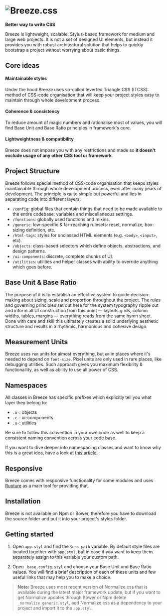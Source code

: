# ![Breeze.css](https://habrastorage.org/files/ede/685/cf4/ede685cf4074400a8523cb34c94809d2.png)

**Better way to write CSS**

Breeze is lightweight, scalable, Stylus-based framework for medium and large web projects. It is not a set of designed UI elements, but instead it provides you with robust architectural solution that helps to quickly bootstrap a project without worrying about basic things.

## Core ideas

#### Maintainable styles

Under the hood Breeze uses so-called Inverted Triangle CSS (ITCSS): method of CSS-code organisation that will keep your project styles easy to maintain through whole development process.

#### Coherence & consistency

To reduce amount of magic numbers and rationalise most of values, you will find Base Unit and Base Ratio principles in framework's core.

#### Lightweightness & compatibility

Breeze does not impose you with any restrictions and made so **it doesn't exclude usage of any other CSS tool or framework**.

## Project Structure

Breeze follows special method of CSS-code organisation that keeps styles maintainable through whole development process, even after many years of development. The principle is quite simple but powerful and lies in separating code into different layers:

  - `/config`: global files that contain things that need to be made available to the entire codebase: variables and miscellaneous settings.
  - `/functions`: globally used functions and mixins.
  - `/generic`: low-specific & far-reaching rulesets: reset, normalize, box-sizing definition, etc.
  - `/html-tags`: styles for unclassed HTML elements (e.g. `<body>`, `<input>`, etc).
  - `/objects`: class-based selectors which define objects, abstractions, and design patterns.
  - `/ui-components`: discrete, complete chunks of UI.
  - `/utilities`: utilities and helper classes with ability to override anything which goes before.

## Base Unit & Base Ratio

The purpose of it is to establish an effective system to guide decision-making about sizing, scale and proportion throughout the project. The rules and governing principles set out here for the system typography ripple out and inform all UI construction from this point — layouts grids, column widths, tables, margins — everything reads from the same hymn sheet. Done with care and skill this ultimately creates a solid underlying aesthetic structure and results in a rhythmic, harmonious and cohesive design.  

## Measurement Units

Breeze uses `rem` units for almost everything, but `em` in places where it's needed to depend on `font-size`. Pixel units are only used in rare places, like debugging utilities. Such approach gives you maximum flexibility & functionallity, as well as ability to use all power of CSS.

## Namespaces

All classes in Breeze has specific prefixes which explicitly tell you what layer they belong to:

  - `.o-`: objects
  - `.c-`: ui-components
  - `.u-`: utilities

Be sure to follow this convention in your own code as well to keep a consistent naming convention across your code base. 

If you want to dive deeper into namespacing classes and want to know why this is a great idea, have a look at [this article](http://csswizardry.com/2015/03/more-transparent-ui-code-with-namespaces/).

## Responsive

Breeze comes with responsive functionality for some modules and uses [Rupture](https://github.com/jescalan/rupture) as a main tool for providing that.

## Installation

Breeze is not available on Npm or Bower, therefore you have to download the source folder and put it into your project's styles folder.

## Getting started

1. Open `app.styl` and find the `$css-path` variable. By default style files are located together with `app.styl`, but in case if you want to keep them separately assign to this variable your custom path.

2. Open `_base.config.styl` and choose your Base Unit and Base Ratio values. You will find a brief description of each of these units and few useful links that may help you to make a choice.

> **Note:** Breeze uses most recent version of Normalize.css that is available during the latest major framework update, but if you want to get Normalize updates through Bower or Npm delete `_normalize.generic.styl`, add Normalize.css as a dependency to your project and import it to the `app.styl`.